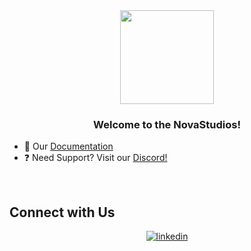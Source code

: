 <div align="center">
  <img src="https://media.discordapp.net/attachments/1327728617320484954/1330663956548948200/novastudios.png?ex=678ecce1&is=678d7b61&hm=e836a7f22bf792ae782c0983b25afbc6d44e3b9442fea30a98f9652b520aa0d0&=&format=webp&quality=lossless&width=479&height=479" align="center" height="150" width="150" />
</div>

### <div align="center">Welcome to the NovaStudios!</div>

- 🌱 Our [Documentation](none)
- ❓ Need Support? Visit our [Discord!](https://discord.gg/qs6pMkBmGz)

<br/>

## Connect with Us

<div align="center">
  <a href="https://discord.gg/qs6pMkBmGz" target="_blank">
    <img src="https://img.shields.io/discord/1327693168275361954?style=for-the-badge&logo=discord&logoColor=%23fb9b04&logoSize=auto&label=Discord" alt=linkedin style="margin-bottom: 5px;" />
  </a>
</div>
